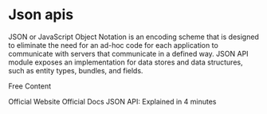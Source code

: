 # Json apis

JSON or JavaScript Object Notation is an encoding scheme that is designed to eliminate the need for an ad-hoc code for each application to communicate with servers that communicate in a defined way. JSON API module exposes an implementation for data stores and data structures, such as entity types, bundles, and fields.

<ResourceGroupTitle>Free Content</ResourceGroupTitle>

<BadgeLink badgeText='Read' colorScheme="yellow" href='https://jsonapi.org/'>Official Website</BadgeLink>
<BadgeLink badgeText='Read' colorScheme="yellow" href='https://jsonapi.org/implementations/'>Official Docs</BadgeLink>
<BadgeLink badgeText='Watch' href='https://www.youtube.com/watch?v=N-4prIh7t38'>JSON API: Explained in 4 minutes </BadgeLink>

